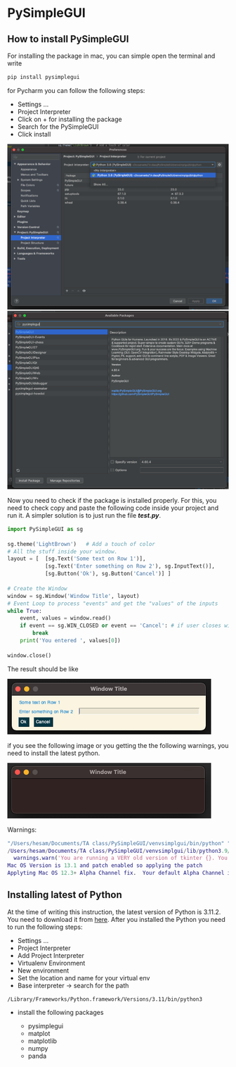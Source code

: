 # PySimpleGUI

## How to install PySimpleGUI

For installing the package in mac, you can simple open the terminal and write

```bash
pip install pysimplegui
```

for Pycharm you can follow the following steps:

* Settings ...
* Project Interpreter
* Click on + for installing the package
* Search for the PySimpleGUI
* Click install

![](/Images/install-v1.png)
![](/Images/install-v2.png)


Now you need to check if the package is installed properly. For this, you need to check copy and paste the following code inside your project and run it. A simpler solution is to just run the file _**test.py**_. 

```python
import PySimpleGUI as sg

sg.theme('LightBrown')   # Add a touch of color
# All the stuff inside your window.
layout = [  [sg.Text('Some text on Row 1')],
            [sg.Text('Enter something on Row 2'), sg.InputText()],
            [sg.Button('Ok'), sg.Button('Cancel')] ]

# Create the Window
window = sg.Window('Window Title', layout)
# Event Loop to process "events" and get the "values" of the inputs
while True:
    event, values = window.read()
    if event == sg.WIN_CLOSED or event == 'Cancel': # if user closes window or clicks cancel
        break
    print('You entered ', values[0])

window.close()
```

The result should be like 

![](/Images/err-v0.png)

if you see the following image or you getting the the following warnings, you need to install the latest python. 

![](/Images/err-v1.png)

Warnings:
```matlab
"/Users/hesam/Documents/TA class/PySimpleGUI/venvsimplgui/bin/python" "/Users/hesam/Documents/TA class/PySimpleGUI/main.py"
/Users/hesam/Documents/TA class/PySimpleGUI/venvsimplgui/lib/python3.9/site-packages/PySimpleGUI/PySimpleGUI.py:24845: UserWarning: You are running a VERY old version of tkinter 8.5.9. You cannot use PNG formatted images for example.  Please upgrade to 8.6.x
  warnings.warn('You are running a VERY old version of tkinter {}. You cannot use PNG formatted images for example.  Please upgrade to 8.6.x'.format(tclversion_detailed), UserWarning)
Mac OS Version is 13.1 and patch enabled so applying the patch
Applyting Mac OS 12.3+ Alpha Channel fix.  Your default Alpha Channel is now 0.99
```

## Installing latest of Python

At the time of writing this instruction, the latest version of Python is 3.11.2. You need to download it from [here](https://www.python.org/downloads/). After you installed the Python you need to run the following steps:

* Settings ...
* Project Interpreter
* Add Project Interpreter
* Virtualenv Environment
* New environment
* Set the location and name for your virtual env
* Base interpreter -> search for the path 

```
/Library/Frameworks/Python.framework/Versions/3.11/bin/python3
```
* install the following packages
    
  * pysimplegui
  * matplot
  * matplotlib
  * numpy
  * panda




